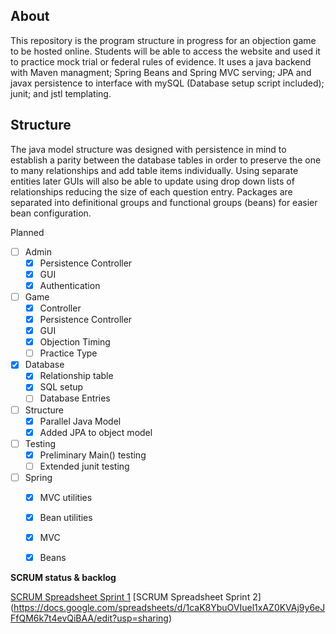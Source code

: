 ## About
This repository is the program structure in progress for an objection game to be hosted online. Students will be able to access the website and used it to practice mock trial or federal rules of evidence. It uses a java backend with Maven managment; Spring Beans and Spring MVC serving; JPA and javax persistence to interface with mySQL (Database setup script included); junit; and jstl templating. 

## Structure
The java model structure was designed with persistence in mind to establish a parity between the database tables in order to preserve the one to many relationships and add table items individually. Using separate entities later GUIs will also be able to update using drop down lists of relationships reducing the size of each question entry. Packages are separated into definitional groups and functional groups (beans) for easier bean configuration. 

Planned 
- [ ] Admin
	- [x] Persistence Controller
	- [x] GUI 
	- [x] Authentication

- [ ] Game
	- [x] Controller
	- [x] Persistence Controller
	- [x] GUI
	- [x] Objection Timing
	- [ ] Practice Type

- [x] Database
	- [x] Relationship table
	- [x] SQL setup
	- [ ] Database Entries
- [ ] Structure
	- [x] Parallel Java Model
	- [x] Added JPA to object model

- [ ] Testing
	- [x] Preliminary Main() testing
	- [ ] Extended junit testing 

- [ ] Spring
	- [x] MVC utilities
	- [x] Bean utilities
	- [x] MVC
	- [x] Beans
	

**SCRUM status & backlog** <br>

 [SCRUM Spreadsheet Sprint 1](https://docs.google.com/spreadsheets/d/1tdWSuC_HPGky3ifocHwHV5q5-KExHlzkDwGL0fNDGMg/edit?usp=sharing)
 [SCRUM Spreadsheet Sprint 2] (https://docs.google.com/spreadsheets/d/1caK8YbuOVIuel1xAZ0KVAj9y6eJFfQM6k7t4evQiBAA/edit?usp=sharing)

